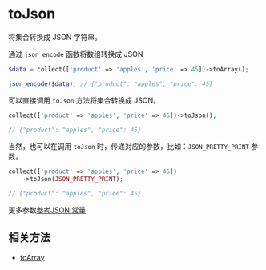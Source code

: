 # toJson

将集合转换成 JSON 字符串。

通过 `json_encode` 函数将数组转换成 JSON

```php
$data = collect(['product' => 'apples', 'price' => 45])->toArray();

json_encode($data); // {"product": "apples", "price": 45}
```

可以直接调用 `toJson` 方法将集合转换成 JSON。

```php
collect(['product' => 'apples', 'price' => 45])->toJson();
 
// {"product": "apples", "price": 45}
```

当然，也可以在调用 `toJson` 时，传递对应的参数，比如：`JSON_PRETTY_PRINT` 参数。

```php
collect(['product' => 'apples', 'price' => 45])
    ->toJson(JSON_PRETTY_PRINT);

// {"product": "apples", "price": 45}
```

更多参数[参考JSON 常量](https://www.php.net/manual/zh/json.constants.php)

## 相关方法

- [toArray](toArray.md)
